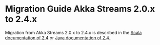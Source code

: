 <a id="migration-streams-2-0-2-4-scala"></a>
# Migration Guide Akka Streams 2.0.x to 2.4.x

Migration from Akka Streams 2.0.x to 2.4.x is described in the 
[Scala documentation of 2.4](http://doc.akka.io/docs/akka/2.4/scala/stream/migration-guide-2.0-2.4-scala.html) or
[Java documentation of 2.4](http://doc.akka.io/docs/akka/2.4/java/stream/migration-guide-2.0-2.4-java.html)..